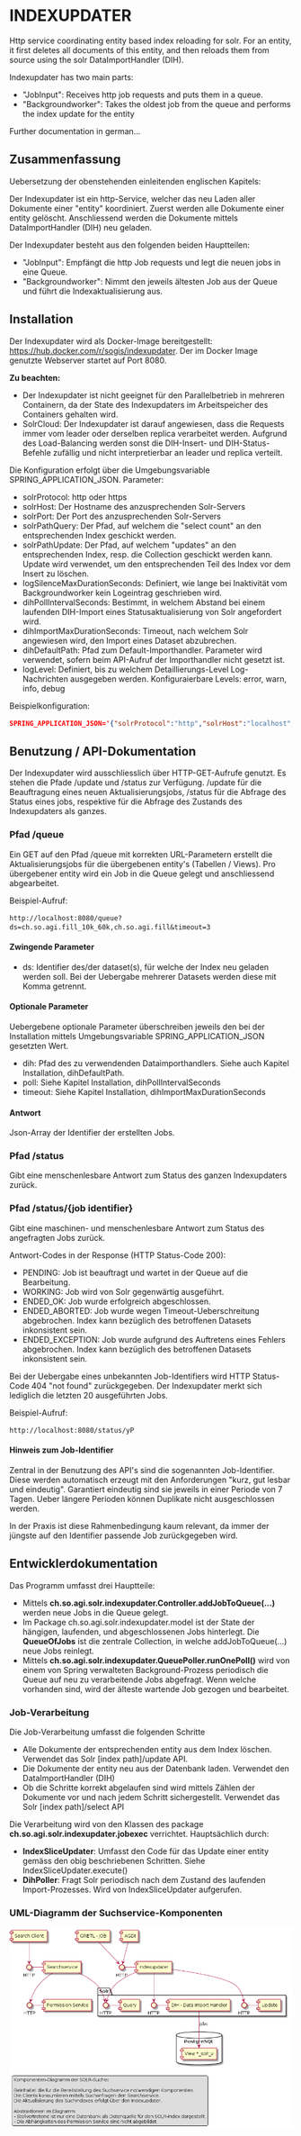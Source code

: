 # INDEXUPDATER

Http service coordinating entity based index reloading for solr. For an entity, it first deletes all documents of this entity, and then reloads them from source using the solr DataImportHandler (DIH).

Indexupdater has two main parts:
* "JobInput": Receives http job requests and puts them in a queue.
* "Backgroundworker": Takes the oldest job from the queue and performs the index update for the entity

Further documentation in german...

## Zusammenfassung

Uebersetzung der obenstehenden einleitenden englischen Kapitels:

Der Indexupdater ist ein http-Service, welcher das neu Laden aller Dokumente einer "entity" koordiniert. Zuerst werden alle Dokumente einer entity gelöscht. Anschliessend werden die Dokumente mittels DataImportHandler (DIH) neu geladen. 

Der Indexupdater besteht aus den folgenden beiden Hauptteilen:
* "JobInput": Empfängt die http Job requests und legt die neuen jobs in eine Queue.
* "Backgroundworker": Nimmt den jeweils ältesten Job aus der Queue und führt die Indexaktualisierung aus.

## Installation

Der Indexupdater wird als Docker-Image bereitgestellt: https://hub.docker.com/r/sogis/indexupdater. Der im Docker Image genutzte Webserver startet auf Port 8080.

**Zu beachten:** 
* Der Indexupdater ist nicht geeignet für den Parallelbetrieb in mehreren Containern, da der State des Indexupdaters im Arbeitspeicher des Containers gehalten wird.
* SolrCloud: Der Indexupdater ist darauf angewiesen, dass die Requests immer vom leader oder derselben replica verarbeitet werden. Aufgrund des Load-Balancing werden sonst die DIH-Insert- und DIH-Status-Befehle zufällig und nicht interpretierbar an leader und replica verteilt. 
  

Die Konfiguration erfolgt über die Umgebungsvariable SPRING\_APPLICATION\_JSON. Parameter:
* solrProtocol: http oder https
* solrHost: Der Hostname des anzusprechenden Solr-Servers
* solrPort: Der Port des anzusprechenden Solr-Servers
* solrPathQuery: Der Pfad, auf welchem die "select count" an den entsprechenden Index geschickt werden.
* solrPathUpdate: Der Pfad, auf welchem "updates" an den entsprechenden Index, resp. die Collection geschickt werden kann. Update wird verwendet, um den entsprechenden Teil des Index vor dem Insert zu löschen.
* logSilenceMaxDurationSeconds: Definiert, wie lange bei Inaktivität vom Backgroundworker kein Logeintrag geschrieben wird.
* dihPollIntervalSeconds: Bestimmt, in welchem Abstand bei einem laufenden DIH-Import eines Statusaktualisierung von Solr angefordert wird.
* dihImportMaxDurationSeconds: Timeout, nach welchem Solr angewiesen wird, den Import eines Dataset abzubrechen.
* dihDefaultPath: Pfad zum Default-Importhandler. Parameter wird verwendet, sofern beim API-Aufruf der Importhandler nicht gesetzt ist.
* logLevel: Definiert, bis zu welchem Detaillierungs-Level Log-Nachrichten ausgegeben werden. Konfiguraierbare Levels: error, warn, info, debug

Beispielkonfiguration:

```json
SPRING_APPLICATION_JSON='{"solrProtocol":"http","solrHost":"localhost","solrPort":8983,"solrPathQuery":"solr/gdi/select","solrPathUpdate":"solr/gdi/update","logSilenceMaxDurationSeconds":5,"dihPollIntervalSeconds":2,"dihImportMaxDurationSeconds":120,"dihDefaultPath":"solr/gdi/dih","logLevel":"info"}'
```

## Benutzung / API-Dokumentation

Der Indexupdater wird ausschliesslich über HTTP-GET-Aufrufe genutzt. Es stehen die Pfade /update und /status zur Verfügung. /update für die Beauftragung eines neuen Aktualisierungsjobs, /status für die Abfrage des Status eines jobs, respektive für die Abfrage des Zustands des Indexupdaters als ganzes.

### Pfad /queue

Ein GET auf den Pfad /queue mit korrekten URL-Parametern erstellt die Aktualisierungsjobs für die übergebenen entity's (Tabellen / Views). Pro übergebener entity wird ein Job in die Queue gelegt und anschliessend abgearbeitet.

Beispiel-Aufruf:

``` http
http://localhost:8080/queue?ds=ch.so.agi.fill_10k_60k,ch.so.agi.fill&timeout=3
```

#### Zwingende Parameter
* ds: Identifier des/der dataset(s), für welche der Index neu geladen werden soll. Bei der Uebergabe mehrerer Datasets werden diese mit Komma getrennt.


#### Optionale Parameter

Uebergebene optionale Parameter überschreiben jeweils den bei der Installation mittels Umgebungsvariable SPRING\_APPLICATION\_JSON gesetzten Wert.
* dih: Pfad des zu verwendenden Dataimporthandlers. Siehe auch Kapitel Installation, dihDefaultPath.
* poll: Siehe Kapitel Installation, dihPollIntervalSeconds
* timeout: Siehe Kapitel Installation, dihImportMaxDurationSeconds

#### Antwort

Json-Array der Identifier der erstellten Jobs.

### Pfad /status

Gibt eine menschenlesbare Antwort zum Status des ganzen Indexupdaters zurück.

### Pfad /status/{job identifier}

Gibt eine maschinen- und menschenlesbare Antwort zum Status des angefragten Jobs zurück.

Antwort-Codes in der Response (HTTP Status-Code 200):
* PENDING: Job ist beauftragt und wartet in der Queue auf die Bearbeitung. 
* WORKING: Job wird von Solr gegenwärtig ausgeführt.
* ENDED_OK: Job wurde erfolgreich abgeschlossen.
* ENDED_ABORTED: Job wurde wegen Timeout-Ueberschreitung abgebrochen. Index kann bezüglich des betroffenen Datasets inkonsistent sein.
* ENDED_EXCEPTION: Job wurde aufgrund des Auftretens eines Fehlers abgebrochen. Index kann bezüglich des betroffenen Datasets inkonsistent sein.

Bei der Uebergabe eines unbekannten Job-Identifiers wird HTTP Status-Code 404 "not found" zurückgegeben. Der Indexupdater merkt sich lediglich die letzten 20 ausgeführten Jobs. 

Beispiel-Aufruf:

```
http://localhost:8080/status/yP
```

#### Hinweis zum Job-Identifier

Zentral in der Benutzung des API's sind die sogenannten Job-Identifier. Diese werden automatisch erzeugt mit den Anforderungen "kurz, gut lesbar und eindeutig". Garantiert eindeutig sind sie jeweils in einer Periode von 7 Tagen. Ueber längere Perioden können Duplikate nicht ausgeschlossen werden.

In der Praxis ist diese Rahmenbedingung kaum relevant, da immer der jüngste auf den Identifier passende Job zurückgegeben wird. 

## Entwicklerdokumentation

Das Programm umfasst drei Hauptteile:
* Mittels **ch.so.agi.solr.indexupdater.Controller.addJobToQueue(...)** werden neue Jobs in die Queue gelegt.
* Im Package ch.so.agi.solr.indexupdater.model ist der State der hängigen, laufenden, und abgeschlossenen Jobs hinterlegt. Die **QueueOfJobs** ist die zentrale Collection, in welche addJobToQueue(...) neue Jobs reinlegt.
* Mittels **ch.so.agi.solr.indexupdater.QueuePoller.runOnePoll()** wird von einem von Spring verwalteten Background-Prozess periodisch die Queue auf neu zu verarbeitende Jobs abgefragt. Wenn welche vorhanden sind, wird der älteste wartende Job gezogen und bearbeitet.

### Job-Verarbeitung

Die Job-Verarbeitung umfasst die folgenden Schritte
* Alle Dokumente der entsprechenden entity aus dem Index löschen. Verwendet das Solr [index path]/update API.
* Die Dokumente der entity neu aus der Datenbank laden. Verwendet den DataImportHandler (DIH)
* Ob die Schritte korrekt abgelaufen sind wird mittels Zählen der Dokumente vor und nach jedem Schritt sichergestellt. Verwendet das Solr [index path]/select API

Die Verarbeitung wird von den Klassen des package **ch.so.agi.solr.indexupdater.jobexec** verrichtet. Hauptsächlich durch:
* **IndexSliceUpdater**: Umfasst den Code für das Update einer entity gemäss den obig beschriebenen Schritten. Siehe IndexSliceUpdater.execute()
* **DihPoller**: Fragt Solr periodisch nach dem Zustand des laufenden Import-Prozesses. Wird von IndexSliceUpdater aufgerufen.

### UML-Diagramm der Suchservice-Komponenten

![UML Diagramm der Such-Komponenten](doc/search_comp.png)







